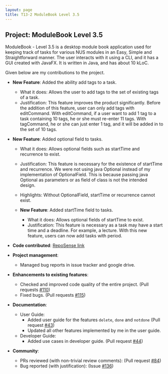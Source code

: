 ```yaml
---
layout: page
title: T13-2 ModuleBook Level 3.5
---
```


## Project: ModuleBook Level 3.5

ModuleBook - Level 3.5 is a desktop module book application used for keeping track of tasks for various NUS modules
in an Easy, Simple and Straightforward manner. 
The user interacts with it using a CLI, and it has a GUI created with JavaFX. It is written in Java, and has about 10 kLoC.

Given below are my contributions to the project.

* **New Feature**: Added the ability add tags to a task.
  * What it does: Allows the user to add tags to the set of existing tags of a task.
  * Justification: This feature improves the product significantly. Before the addition of this feature, user can only
    add tags with editCommand. With editCommand, if a user want to add 1 tag to a task containing 10 tags, he or she must
    re-enter 11 tags. With tagCommand, he or she can just enter 1 tag, and it will be added in to the set of 10 tags.

* **New Feature**: Added optional field to tasks.
  * What it does: Allows optional fields such as startTime and recurrence to exist.
  * Justification: This feature is necessary for the existence of startTime and recurrence. We were not using java Optional
    instead of my implementation of OptionalField. This is because passing java Optional as parameters or as field of class
    is not the intended design.
  * Highlights: Without OptionalField, startTime or recurrence cannot exist.
  
  * **New Feature**: Added startTime field to tasks.
    * What it does: Allows optional fields of startTime to exist.
    * Justification: This feature is necessary as a task may have a start time and a deadline. For example, a lecture.
      With this new feature, users can now add tasks with period.

* **Code contributed**: [RepoSense link](https://nus-cs2103-ay2021s2.github.io/tp-dashboard/?search=t13-2&sort=groupTitle&sortWithin=title&timeframe=commit&mergegroup=&groupSelect=groupByRepos&breakdown=true&checkedFileTypes=docs~functional-code~test-code~other&since=2021-02-19)

* **Project management**:
  * Managed bug reports in issue tracker and google drive.

* **Enhancements to existing features**:
  * Checked and improved code quality of the entire project. (Pull requests [\#110](https://github.com/AY2021S2-CS2103T-T13-2/tp/pull/110))
  * Fixed bugs. (Pull requests [\#115](https://github.com/AY2021S2-CS2103T-T13-2/tp/pull/115))

* **Documentation**:
  * User Guide:
    * Added user guide for the features `delete`, `done` and `notdone` (Pull request [\#43](https://github.com/AY2021S2-CS2103T-T13-2/tp/pull/43/files))
    * Updated all other features implemented by me in the user guide.
  * Developer Guide:
    * Added use cases in developer guide. (Pull request [\#44](https://github.com/AY2021S2-CS2103T-T13-2/tp/pull/44))

* **Community**:
  * PRs reviewed (with non-trivial review comments): (Pull request [\#84](https://github.com/AY2021S2-CS2103T-T13-2/tp/pull/84))
  * Bug reported (with justification): (Issue [\#136](https://github.com/AY2021S2-CS2103T-T13-2/tp/issues/136))
  
